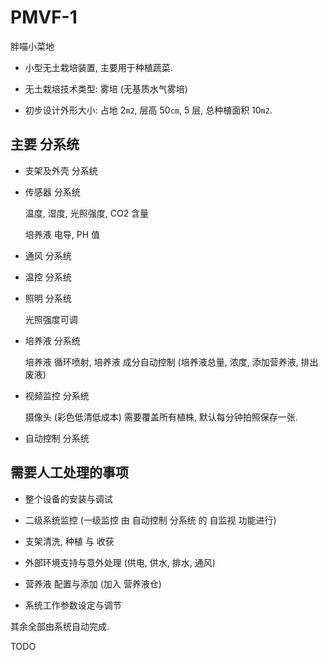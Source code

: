# PMVF-1
胖喵小菜地

+ 小型无土栽培装置, 主要用于种植蔬菜.

+ 无土栽培技术类型: 雾培 (无基质水气雾培)

+ 初步设计外形大小: 占地 2`m2`, 层高 50`cm`, 5 层,
  总种植面积 10`m2`.


## 主要 分系统

+ 支架及外壳 分系统

+ 传感器 分系统

  温度, 湿度, 光照强度, CO2 含量

  培养液 电导, PH 值

+ 通风 分系统

+ 温控 分系统

+ 照明 分系统

  光照强度可调

+ 培养液 分系统

  培养液 循环喷射, 培养液 成分自动控制
  (培养液总量, 浓度, 添加营养液, 排出废液)

+ 视频监控 分系统

  摄像头 (彩色低清低成本) 需要覆盖所有植株,
  默认每分钟拍照保存一张.

+ 自动控制 分系统


## 需要人工处理的事项

+ 整个设备的安装与调试

+ 二级系统监控 (一级监控 由 自动控制 分系统 的 自监视 功能进行)

+ 支架清洗, 种植 与 收获

+ 外部环境支持与意外处理 (供电, 供水, 排水, 通风)

+ 营养液 配置与添加 (加入 营养液仓)

+ 系统工作参数设定与调节

其余全部由系统自动完成.


TODO
